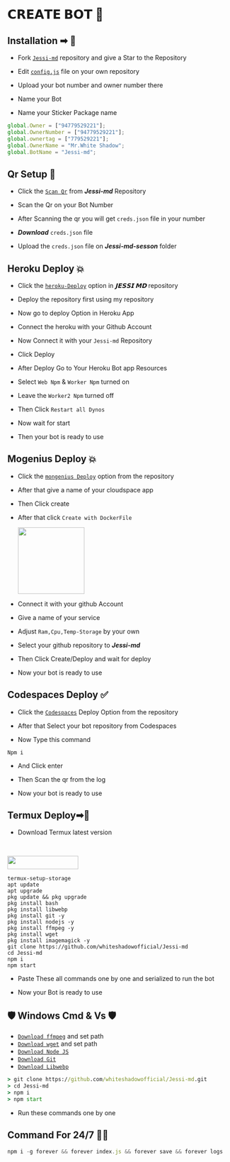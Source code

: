 
# 𝗖𝗥𝗘𝗔𝗧𝗘 𝗕𝗢𝗧 🐇


## Installation ➡ 📖

- Fork [`Jessi-md`](https://github.com/whiteshadowofficial/Jessi-md/fork) repository and give a Star to the Repository

- Edit [`config.js`](https://github.com/whiteshadowofficial/Jessi-md/blob/master/config.js) file on your own repository

- Upload your bot number and owner number there

- Name your Bot

- Name your Sticker Package name


```js
global.Owner = ["94779529221"]; 
global.OwnerNumber = ["94779529221"];
global.ownertag = ["779529221"];
global.OwnerName = "Mr.White Shadow";
global.BotName = "Jessi-md";
```


## Qr Setup 📲

- Click the [`Scan Qr`](https://replit.com/@kaweeshac14/Jessi-Multi-qr-1?v=1) from ***Jessi-md*** Repository

- Scan the Qr on your Bot Number

- After Scanning the qr you will get `creds.json` file in your number

- ***Download*** `creds.json` file

- Upload the `creds.json` file on ***Jessi-md-sesson*** folder


## Heroku Deploy 💥


- Click the [`heroku-Deploy`](https://heroku.com/deploy?template=https://github.com/whiteshadowofficial/Jessi-md) option in ***𝗝𝗘𝗦𝗦𝗜 𝗠𝗗*** repository

- Deploy the repository first using my repository

- Now go to deploy Option in Heroku App

- Connect the heroku with your Github Account

- Now Connect it with your `Jessi-md` Repository

- Click Deploy

- After Deploy Go to Your Heroku Bot app Resources

- Select `Web Npm`  &  `Worker Npm` turned on

- Leave the `Worker2 Npm` turned  off

- Then Click `Restart all Dynos`

- Now wait for start

- Then your bot is ready to use


## Mogenius Deploy 💥

- Click the [`mongenius Deploy`](https://studio.mogenius.com/) option from the repository

- After that give a name of your cloudspace app

- Then Click create

- After that click `Create with DockerFile`

    <img alt="" height="150" src="https://i.ibb.co/XbV4ZdB/Screenshot-20230921-173915.png">

- Connect it with your github Account

- Give a name of your service

- Adjust `Ram,Cpu,Temp-Storage` by your own

- Select your github repository to ***Jessi-md***

- Then Click Create/Deploy and wait for deploy

- Now your bot is ready to use


## Codespaces Deploy ✅

- Click the [`Codespaces`](https://github.coim/codespaces/new) Deploy Option from the repository

- After that Select your bot repository from Codespaces

- Now Type this command
```
Npm i
```
- And Click  enter

- Then Scan the qr from the log 

- Now your bot is ready to use


## Termux Deploy➡🔋

- Download Termux latest version

<br>
<p align="left"><a href="https://m.apkpure.com/termux/com.termux/download"> <img src="https://img.shields.io/badge/Termux%20Latest-black?style=for-the-badge&logo=termux" width="160" height="30"/></a></p>



```
termux-setup-storage
apt update
apt upgrade
pkg update && pkg upgrade
pkg install bash
pkg install libwebp
pkg install git -y
pkg install nodejs -y
pkg install ffmpeg -y 
pkg install wget
pkg install imagemagick -y
git clone https://github.com/whiteshadowofficial/Jessi-md
cd Jessi-md
npm i
npm start
```

- Paste These all commands one by one and serialized to run the bot

- Now your Bot is ready to use


##  🛡️ Windows Cmd & Vs 🛡️

* [`Download ffmpeg`](https://ffmpeg.org/download.html#build-windows) and set path
* [`Download wget`](https://eternallybored.org/misc/wget/releases/) and set path
* [`Download Node JS`](https://nodejs.org/en/download/)
* [`Download Git`](https://git-scm.com/downloads)
* [`Download Libwebp`](https://developers.google.com/speed/webp/download)

```cmd
> git clone https://github.com/whiteshadowofficial/Jessi-md.git
> cd Jessi-md
> npm i
> npm start
```

- Run these commands one by one


## Command For 24/7 🔷🔋
```js
npm i -g forever && forever index.js && forever save && forever logs
```

